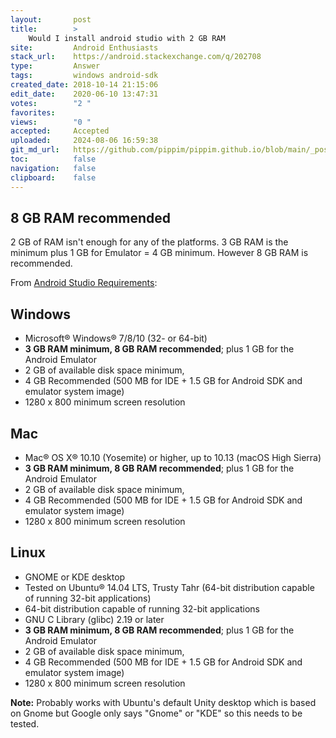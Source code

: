 ```yaml
---
layout:       post
title:        >
    Would I install android studio with 2 GB RAM
site:         Android Enthusiasts
stack_url:    https://android.stackexchange.com/q/202708
type:         Answer
tags:         windows android-sdk
created_date: 2018-10-14 21:15:06
edit_date:    2020-06-10 13:47:31
votes:        "2 "
favorites:    
views:        "0 "
accepted:     Accepted
uploaded:     2024-08-06 16:59:38
git_md_url:   https://github.com/pippim/pippim.github.io/blob/main/_posts/2018/2018-10-14-Would-I-install-android-studio-with-2-GB-RAM.md
toc:          false
navigation:   false
clipboard:    false
---
```


## 8 GB RAM recommended

2 GB of RAM isn't enough for any of the platforms. 3 GB RAM is the minimum plus 1 GB for Emulator = 4 GB minimum. However 8 GB RAM is recommended.

From [Android Studio Requirements][1]:

## Windows

-    Microsoft® Windows® 7/8/10 (32- or 64-bit)
-    **3 GB RAM minimum, 8 GB RAM recommended**; plus 1 GB for the Android Emulator
-    2 GB of available disk space minimum,
-    4 GB Recommended (500 MB for IDE + 1.5 GB for Android SDK and emulator system image)
-    1280 x 800 minimum screen resolution

## Mac

-    Mac® OS X® 10.10 (Yosemite) or higher, up to 10.13 (macOS High Sierra)
-    **3 GB RAM minimum, 8 GB RAM recommended**; plus 1 GB for the Android Emulator
-    2 GB of available disk space minimum,
-    4 GB Recommended (500 MB for IDE + 1.5 GB for Android SDK and emulator system image)
-    1280 x 800 minimum screen resolution

## Linux

-    GNOME or KDE desktop
-    Tested on Ubuntu® 14.04 LTS, Trusty Tahr (64-bit distribution capable of running 32-bit applications)
-    64-bit distribution capable of running 32-bit applications
-    GNU C Library (glibc) 2.19 or later
-    **3 GB RAM minimum, 8 GB RAM recommended**; plus 1 GB for the Android Emulator
-    2 GB of available disk space minimum,
-    4 GB Recommended (500 MB for IDE + 1.5 GB for Android SDK and emulator system image)
-    1280 x 800 minimum screen resolution

**Note:** Probably works with Ubuntu's default Unity desktop which is based on Gnome but Google only says "Gnome" or "KDE" so this needs to be tested.


  [1]: https://developer.android.com/studio/#Requirements
